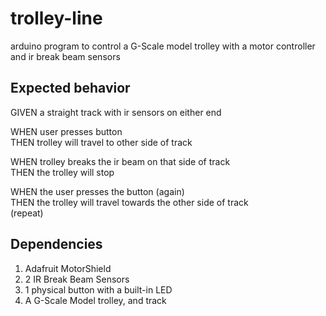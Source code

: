 # trolley-line
arduino program to control a G-Scale model trolley with a motor controller and ir break beam sensors

## Expected behavior
GIVEN a straight track with ir sensors on either end   

WHEN user presses button   
THEN trolley will travel to other side of track   

WHEN trolley breaks the ir beam on that side of track   
THEN the trolley will stop   

WHEN the user presses the button (again)   
THEN the trolley will travel towards the other side of track    
(repeat)   


## Dependencies

1. Adafruit MotorShield
2. 2 IR Break Beam Sensors
3. 1 physical button with a built-in LED
4. A G-Scale Model trolley, and track

